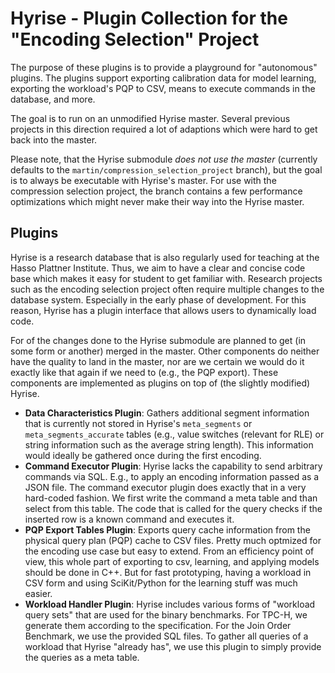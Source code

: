 # Hyrise - Plugin Collection for the "Encoding Selection" Project

The purpose of these plugins is to provide a playground for "autonomous" plugins. The plugins support exporting calibration data for model learning, exporting the workload's PQP to CSV, means to execute commands in the database, and more.

The goal is to run on an unmodified Hyrise master. Several previous projects in this direction required a lot of adaptions which were hard to get back into the master.

Please note, that the Hyrise submodule *does not use the master* (currently defaults to the `martin/compression_selection_project` branch), but the goal is to always be executable with Hyrise's master.
For use with the compression selection project, the branch contains a few performance optimizations which might never make their way into the Hyrise master.

## Plugins

Hyrise is a research database that is also regularly used for teaching at the Hasso Plattner Institute.
Thus, we aim to have a clear and concise code base which makes it easy for student to get familiar with.
Research projects such as the encoding selection project often require multiple changes to the database system.
Especially in the early phase of development.
For this reason, Hyrise has a plugin interface that allows users to dynamically load code.

For of the changes done to the Hyrise submodule are planned to get (in some form or another) merged in the master.
Other components do neither have the quality to land in the master, nor are we certain we would do it exactly like that again if we need to (e.g., the PQP export).
These components are implemented as plugins on top of (the slightly modified) Hyrise.

* **Data Characteristics Plugin**: Gathers additional segment information that is currently not stored in Hyrise's `meta_segments` or `meta_segments_accurate` tables (e.g., value switches (relevant for RLE) or string information such as the average string length). This information would ideally be gathered once during the first encoding.
* **Command Executor Plugin**: Hyrise lacks the capability to send arbitrary commands via SQL. E.g., to apply an encoding information passed as a JSON file. The command executor plugin does exactly that in a very hard-coded fashion. We first write the command a meta table and than select from this table. The code that is called for the query checks if the inserted row is a known command and executes it.
* **PQP Export Tables Plugin**: Exports query cache information from the physical query plan (PQP) cache to CSV files. Pretty much optmized for the encoding use case but easy to extend. From an efficiency  point of view, this whole part of exporting to csv, learning, and applying models should be done in C++. But for fast prototyping, having a workload in CSV form and using SciKit/Python for the learning stuff was much easier.
* **Workload Handler Plugin**: Hyrise includes various forms of "workload query sets" that are used for the binary benchmarks. For TPC-H, we generate them according to the specification. For the Join Order Benchmark, we use the provided SQL files. To gather all queries of a workload that Hyrise "already has", we use this plugin to simply provide the queries as a  meta table.
